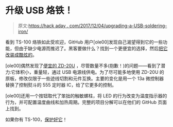# 升级 USB 烙铁！

> 原文:[https://hack aday . com/2017/12/04/upgrading-a-USB-soldering-iron/](https://hackaday.com/2017/12/04/upgrading-a-usb-soldering-iron/)

看到 TS-100 烙铁如此受欢迎，GitHub 用户[ole00]发现自己渴望得到它的一些功能，但由于缺少电源而推迟了。黑客要做什么？找到一个更便宜的选择，然后[把它改装成酷炫的](http://mujweb.cz/molej/zd20um/)。

[ole00]偶然发现了[便宜的 ZD-20U](https://hackaday.com/2016/04/25/usb-soldering-iron-is-surprisingly-capable/) ，尽管数量不多(抱歉！)的问题——看到了潜力:它体积小，重量轻，通过 USB 电源线供电。为了尽可能多地使用 ZD-20U 的原板，修改仅限于一些迹线切割和元件互换。主要的变化是用一个 13a 微控制器替换了控制熨斗的 555 定时器 IC，给了它更多的控制。

[ole00]还用一个按钮取代了笨拙的触敏螺柱，将 LED 的行为改变为温度指示器的行为，并可配置温度曲线和加热周期。完整的项目分解可以在他们的 GitHub 页面上找到。

如果你有 TS-100，[保护好它](https://hackaday.com/2017/11/26/protect-your-ts100-soldering-iron/)！